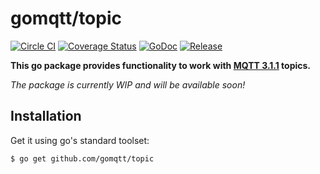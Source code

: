 # gomqtt/topic

[![Circle CI](https://img.shields.io/circleci/project/gomqtt/topic.svg)](https://circleci.com/gh/gomqtt/topic)
[![Coverage Status](https://coveralls.io/repos/gomqtt/topic/badge.svg?branch=master&service=github)](https://coveralls.io/github/gomqtt/topic?branch=master)
[![GoDoc](https://godoc.org/github.com/gomqtt/topic?status.svg)](http://godoc.org/github.com/gomqtt/topic)
[![Release](https://img.shields.io/github/release/gomqtt/topic.svg)](https://github.com/gomqtt/topic/releases)

**This go package provides functionality to work with [MQTT 3.1.1](http://docs.oasis-open.org/mqtt/mqtt/v3.1.1/) topics.**

_The package is currently WIP and will be available soon!_

## Installation

Get it using go's standard toolset:

```bash
$ go get github.com/gomqtt/topic
```
